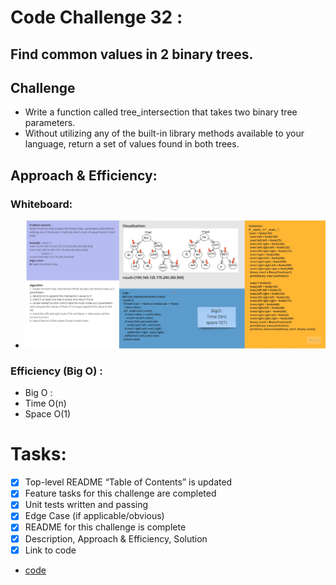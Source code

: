 # Code Challenge 32 :
## Find common values in 2 binary trees.
## Challenge
* Write a function called tree_intersection that takes two binary tree parameters.
* Without utilizing any of the built-in library methods available to your language, return a set of values found in both trees.

## Approach & Efficiency:
### Whiteboard:
- ![image](../../assets/tree_intersection.jpg)

### Efficiency (Big O) :
* Big O :
* Time O(n)
* Space O(1)

# Tasks:
- [x] Top-level README “Table of Contents” is updated
- [x] Feature tasks for this challenge are completed
- [x] Unit tests written and passing
- [x] Edge Case (if applicable/obvious)
- [x] README for this challenge is complete
- [x] Description, Approach & Efficiency, Solution
- [x] Link to code

* [code](tree_intersection.py)

